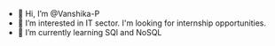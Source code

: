 - 👋 Hi, I’m @Vanshika-P
- 👀 I’m interested in IT sector. I'm looking for internship opportunities.
- 🌱 I’m currently learning SQl and NoSQL


<!---
Vanshika-P/Vanshika-P is a ✨ special ✨ repository because its `README.md` (this file) appears on your GitHub profile.
You can click the Preview link to take a look at your changes.
--->
